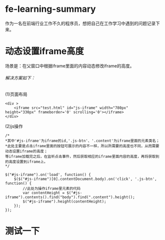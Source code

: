 # fe-learning-summary

作为一名在前端行业工作不久的程序员，想把自己在工作学习中遇到的问题记录下来。

# 动态设置iframe高度

场景是：在父窗口中根据iframe里面的内容动态修改iframe的高度。

###### 解决方案如下：

(1)页面布局
```
<div >
    <iframe src="test.html" id="js-iframe" width="780px" height="330px" frameborder='0' scrolling='0'></iframe>
</div>
```
(2)js操作

```
/*
*其中'#js-iframe'为iframe的id,'.js-btn'、'.content'为iframe里面的元素类名；
*此处主要是点击iframe里面的按钮可展示的内容不一样，所以所需要的高度也不同，从而需要动态设置iframe的高度；
等iframe加载完之后，在监听点击事件，然后获取相应的iframe里面内容的高度，再将获取到的高度设置到iframe上。
*/

$("#js-iframe").on('load', function() {
    $($("#js-iframe")[0].contentDocument.body).on('click', '.js-btn', function() {
        //此处为操作iframe里元素的代码
        var contentHeight = $("#js-iframe").contents().find("body").find(".content").height();
        $("#js-iframe").height(contentHeight);
    });
});
```

# 测试一下

